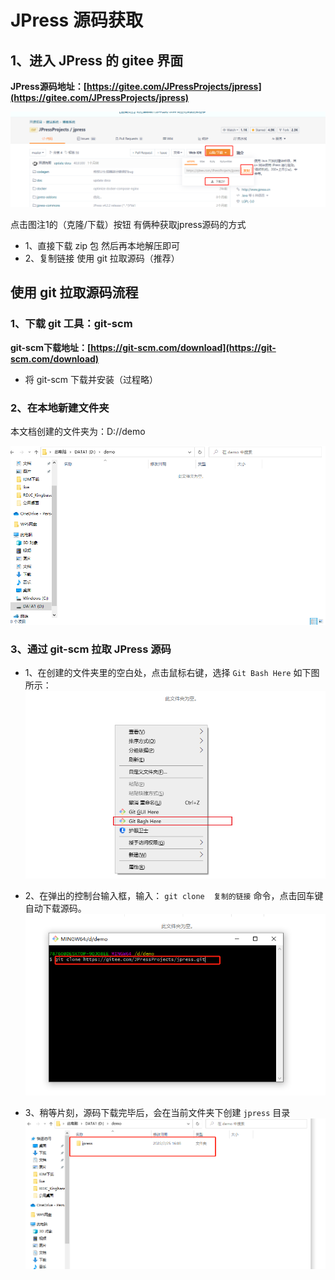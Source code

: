 # JPress 源码获取

## 1、进入 JPress 的 gitee 界面
**JPress源码地址：[https://gitee.com/JPressProjects/jpress](https://gitee.com/JPressProjects/jpress)**

![img.png](./assets/image/jpress_1.png)

点击图注1的（克隆/下载）按钮 有俩种获取jpress源码的方式
* 1、直接下载 zip 包 然后再本地解压即可
* 2、复制链接 使用 git 拉取源码（推荐）

## 使用 git 拉取源码流程

### 1、下载 git 工具：git-scm

**git-scm下载地址：[https://git-scm.com/download](https://git-scm.com/download)**
* 将 git-scm 下载并安装（过程略）

### 2、在本地新建文件夹

本文档创建的文件夹为：D://demo

![img_1.png](./assets/image/jpress_2.png)

### 3、通过 git-scm 拉取 JPress 源码

* 1、在创建的文件夹里的空白处，点击鼠标右键，选择 `Git Bash Here` 如下图所示：
![img.png](./assets/image/jpress_3.png)
  
* 2、在弹出的控制台输入框，输入： `git clone  复制的链接`  命令，点击回车键自动下载源码。
![img.png](./assets/image/jpress_4.png)
  
* 3、稍等片刻，源码下载完毕后，会在当前文件夹下创建 `jpress` 目录
![img.png](./assets/image/jpress_5.png)

  

